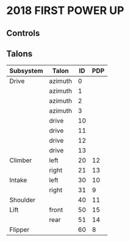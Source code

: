 # 2018 FIRST POWER UP

## Controls



## Talons

Subsystem | Talon   | ID | PDP
--------- | ------- | -- | ---
Drive     | azimuth | 0  |
          | azimuth | 1  |
          | azimuth | 2  |
          | azimuth | 3  |
          | drive   | 10 |
          | drive   | 11 |
          | drive   | 12 |
          | drive   | 13 |
Climber   | left    | 20 | 12
          | right   | 21 | 13
Intake    | left    | 30 | 10
          | right   | 31 | 9
Shoulder  |         | 40 | 11
Lift      | front   | 50 | 15
          | rear    | 51 | 14
Flipper   |         | 60 | 8
